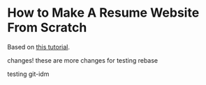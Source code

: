 How to Make A Resume Website From Scratch
=========
Based on [this tutorial](https://medium.com/p/991845147ec).

changes! these are more changes for testing rebase

testing git-idm
